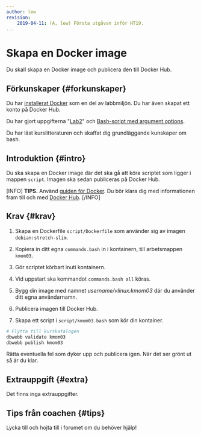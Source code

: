 ```yaml
---
author: lew
revision:
    2019-04-11: (A, lew) Första utgåvan inför HT19.
...
```

Skapa en Docker image
===================================

Du skall skapa en Docker image och publicera den till Docker Hub.

<!--more-->



Förkunskaper {#forkunskaper}
-----------------------

Du har [installerat Docker](kunskap/installera-virtualiseringsmiljon-docker) som en del av labbmiljön. Du har även skapat ett konto på Docker Hub.

Du har gjort uppgifterna "[Lab2](uppgift/linux-lab-2-sok-i-en-logg-fil)" och [Bash-script med argument options](uppgift/ett-bash-script-med-options-command-arguments).

Du har läst kurslitteraturen och skaffat dig grundläggande kunskaper om bash.



Introduktion {#intro}
-----------------------

Du ska skapa en Docker image där det ska gå att köra scriptet som ligger i mappen `script`. Imagen ska sedan publiceras på Docker Hub.


[INFO]
**TIPS.**
Använd [guiden för Docker](guide/docker). Du bör klara dig med informationen fram till och med [Docker Hub](guide/docker/docker-hub).
[/INFO]



Krav {#krav}
-----------------------

1. Skapa en Dockerfile `script/Dockerfile` som använder sig av imagen `debian:stretch-slim`.

1. Kopiera in ditt egna `commands.bash` in i kontainern, till arbetsmappen `kmom03`.

1. Gör scriptet körbart inuti kontainern.

1. Vid uppstart ska kommandot `commands.bash all` köras.

1. Bygg din image med namnet *username/vlinux:kmom03* där du använder ditt egna användarnamn.

1. Publicera imagen till Docker Hub.

1. Skapa ett script i `script/kmom03.bash` som kör din kontainer.

```bash
# Flytta till kurskatalogen
dbwebb validate kmom03
dbwebb publish kmom03
```

Rätta eventuella fel som dyker upp och publicera igen. När det ser grönt ut så är du klar.  



Extrauppgift {#extra}
-----------------------

Det finns inga extrauppgifter.



Tips från coachen {#tips}
-----------------------

Lycka till och hojta till i forumet om du behöver hjälp!

